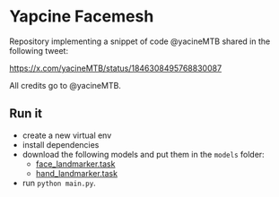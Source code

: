 # Yapcine Facemesh

Repository implementing a snippet of code @yacineMTB shared in the following tweet:

https://x.com/yacineMTB/status/1846308495768830087

All credits go to @yacineMTB.




## Run it
- create a new virtual env
- install dependencies
- download the following models and put them in the `models` folder:
    - [face_landmarker.task](https://storage.googleapis.com/mediapipe-models/face_landmarker/face_landmarker/float16/1/face_landmarker.task)
    - [hand_landmarker.task](https://storage.googleapis.com/mediapipe-models/hand_landmarker/hand_landmarker/float16/1/hand_landmarker.task)
- run `python main.py`.

